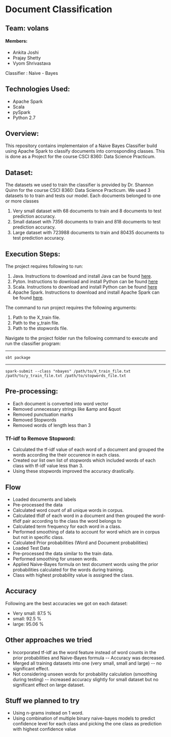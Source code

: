 # Document Classification
## Team: volans
#### Members: 
* Ankita Joshi
* Prajay Shetty
* Vyom Shrivastava

Classifier : Naive - Bayes

## Technologies Used:
* Apache Spark
* Scala
* pySpark
* Python 2.7

## Overview:
This repository contains implementaion of a Naive Bayes Classifier build using Apache Spark to classify documents into corrosponding classes. This is done as a Project for the course CSCI 8360: Data Science Practicum.

## Dataset:
The datasets we used to train the classifier is provided by Dr. Shannon Quinn for the course CSCI 8360: Data Science Practicum. We used 3 datasets to to train and tests our model. Each documents belonged to one or more classes
1. Very small dataset with 68 documents to train and 8 documents to test prediction accuracy.
2. Small dataset with 7356 documents to train and 818 documents to test prediction accuracy.
3. Large dataset with 723988 documents to train  and 80435 documents to test prediction accuracy.

## Execution Steps:
The project requires following to run:
1. Java. Instructions to download and install Java can be found [here](http://www.oracle.com/technetwork/java/javase/downloads/jdk8-downloads-2133151.html).
2. Pyton. Instructions to download and install Python can be found [here](https://www.python.org/downloads/)
3. Scala. Instructions to download and install Python can be found [here](https://www.scala-lang.org/download/)
4. Apache Spark. Instructions to download and install Apache Spark can be found [here](https://spark.apache.org/downloads.html).

The command to run project requires the following arguments:
1. Path to the X_train file.
2. Path to the y_train file.
3. Path to the stopwords file.

Navigate to the project folder run the following command to execute and run the classifier program:

-----------------
    sbt package
   
-------------------    
    spark-submit --class "nbayes" /path/to/X_train_file.txt /path/to/y_train_file.txt /path/to/stopwords_file.txt

## Pre-processing: 
* Each document is converted into word vector
* Removed unnecessary strings like &amp and &quot
* Removed punctuation marks
* Removed Stopwords
* Removed words of length less than 3

### Tf-idf to Remove Stopword:
* Calculated the tf-idf value of each word of a document and grouped the words according the their occurence in each class.
* Created our list own list of stopwords which included words of each class with tf-idf value less than 3.
* Using these stopwords improved the accuracy drastically.

## Flow
* Loaded documents and labels 
* Pre-processed the data
* Calculated word count of all unique words in corpus.
* Calculated tfidf of each word in a document and then grouped the word-tfidf pair according to the class the word belongs to
* Calculated term frequency for each word in a class.
* Performed smoothing of data to account for word which are in corpus but not in specific class. 
* Calculated Prior probabilities (Word and Document probabilities)
* Loaded Test Data
* Pre-processed the data similar to the train data.
* Performed smoothing for unseen words.
* Applied Naive-Bayes formula on test document words using the prior probabilities calculated for the words during training.
* Class with highest probability value is assigned the class.

## Accuracy
Following are the best accuracies we got on each dataset:
* Very small: 87.5 %
* small: 92.5 %
* large: 95.06 % 

## Other approaches we tried
* Incorporated tf-idf as the word feature instead of word counts in the prior probabilities and Naive-Bayes formula -- Accuracy was decreased.
* Merged all training datasets into one (very small, small and large) -- no significant effect.
* Not considering unseen words for probability calculation (smoothing during testing) -- increased accuracy slightly for small dataset but no significant effect on large dataset.

## Stuff we planned to try
* Using n-grams instead on 1 word.
* Using combination of multiple binary naive-bayes models to predict confidence level for each class and picking the one class as prediction with highest confidence value
